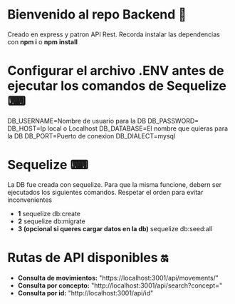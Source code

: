 # Bienvenido al repo Backend 🚀

Creado en express y patron API Rest. 
Recorda instalar las dependencias con **npm i** o **npm install**

# Configurar el archivo .ENV antes de ejecutar los comandos de Sequelize ⌨

DB_USERNAME=Nombre de usuario para la DB
DB_PASSWORD=
DB_HOST=Ip local o Localhost
DB_DATABASE=El nombre que quieras para la DB
DB_PORT=Puerto de conexion
DB_DIALECT=mysql


# Sequelize ⌨

La DB fue creada con sequelize. Para que la misma funcione, debern ser ejecutados los siguientes comandos. Respetar el orden para evitar inconvenientes

- **1** sequelize db:create
- **2** sequelize db:migrate
- **3 (opcional si queres cargar datos en la db)** sequelize db:seed:all

# Rutas de API disponibles 🔛

- **Consulta de movimientos:** "https://localhost:3001/api/movements/"
- **Consulta por concepto:** "http://localhost:3001/api/search?concept="
- **Consulta por id:** "http://localhost:3001/api/id"
